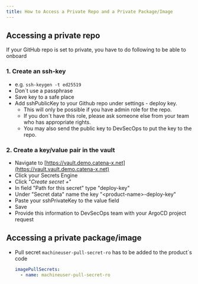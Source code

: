 ```yaml
---
title: How to Access a Private Repo and a Private Package/Image
---
```


## Accessing a private repo

If your GitHub repo is set to private, you have to do following to be able to onboard

### 1. Create an ssh-key

- e.g. `ssh-keygen -t ed25519`
- Don´t use a passphrase
- Save key to a safe place
- Add sshPublicKey to your Github repo under settings - deploy key.
  - This will only be possible if you have admin role for the repo.
  - If you don´t have this role, please ask someone else from your team who has appropriate rights.
  - You may also send the public key to DevSecOps to put the key to the repo.

### 2. Create a key/value pair in the vault

- Navigate to [https://vault.demo.catena-x.net](https://vault.vault.demo.catena-x.net)
- Click your Secrets Engine
- Click "*Create secret +*"
- In field "Path for this secret" type "deploy-key"
- Under "Secret data" name the key "<product-name\>-deploy-key"
- Paste your sshPrivateKey to the value field
- Save
- Provide this information to DevSecOps team with your ArgoCD project request

## Accessing a private package/image

- Pull secret `machineuser-pull-secret-ro` has to be added to the product´s code

  ```yaml
  imagePullSecrets:
    - name: machineuser-pull-secret-ro
  ```
